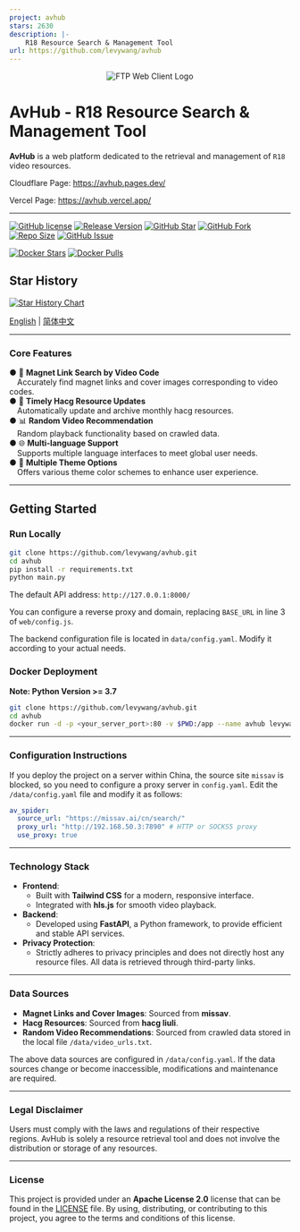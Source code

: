 ```yaml
---
project: avhub
stars: 2630
description: |-
    R18 Resource Search & Management Tool
url: https://github.com/levywang/avhub
---
```


<div align="center">
      <img src="web\imgs\logo_opaque.png" alt="FTP Web Client Logo">
</div>

  # AvHub - R18 Resource Search & Management Tool 

  **AvHub** is a web platform dedicated to the retrieval and management of `R18` video resources.  

Cloudflare Page: https://avhub.pages.dev/  

Vercel Page: https://avhub.vercel.app/  

****

[![GitHub license](https://img.shields.io/github/license/levywang/avhub?label=License&logo=github)](https://github.com/levywang/avhub/blob/main/LICENSE "Click to view the repo on Github")
[![Release Version](https://img.shields.io/github/release/levywang/avhub?include_prereleases&label=Release&logo=github)](https://github.com/levywang/avhub/releases/latest "Click to view the repo on Github")
[![GitHub Star](https://img.shields.io/github/stars/levywang/avhub?label=Stars&logo=github)](https://github.com/levywang/avhub "Click to view the repo on Github")
[![GitHub Fork](https://img.shields.io/github/forks/levywang/avhub?label=Forks&logo=github)](https://github.com/levywang/avhub/forks?include=active%2Carchived%2Cinactive%2Cnetwork&page=1&period=2y&sort_by=stargazer_counts "Click to view the repo on Github")
[![Repo Size](https://img.shields.io/github/repo-size/levywang/avhub?label=Size&logo=github)](https://github.com/levywang/avhub "Click to view the repo on Github")
[![GitHub Issue](https://img.shields.io/github/issues-closed-raw/levywang/avhub?label=Closed%20Issue&logo=github)](https://github.com/levywang/avhub/issues?q=is%3Aissue+is%3Aclosed "Click to view the repo on Github")

[![Docker Stars](https://img.shields.io/docker/stars/levywang/avhub?label=Stars&logo=docker)](https://hub.docker.com/r/levywang/avhub "Click to view the image on Docker Hub")
[![Docker Pulls](https://img.shields.io/docker/pulls/levywang/avhub?label=Pulls&logo=docker)](https://hub.docker.com/r/levywang/avhub "Click to view the image on Docker Hub")  

## Star History  

[![Star History Chart](https://api.star-history.com/svg?repos=levywang/avhub&type=Date)](https://star-history.com/#levywang/avhub&Date)  

[English](README.md) | [简体中文](README_CN.md)   

---

### **Core Features**  
● 🔗 **Magnet Link Search by Video Code**  
  &emsp;Accurately find magnet links and cover images corresponding to video codes.  
● 📅 **Timely Hacg Resource Updates**  
  &emsp;Automatically update and archive monthly hacg resources.  
● 📊 **Random Video Recommendation**  
  &emsp;Random playback functionality based on crawled data.  
● 🌐 **Multi-language Support**  
  &emsp;Supports multiple language interfaces to meet global user needs.  
● 🎨 **Multiple Theme Options**  
  &emsp;Offers various theme color schemes to enhance user experience.  

---

## Getting Started  

### Run Locally  
```bash  
git clone https://github.com/levywang/avhub.git  
cd avhub  
pip install -r requirements.txt  
python main.py  
```  
The default API address: `http://127.0.0.1:8000/`  

You can configure a reverse proxy and domain, replacing `BASE_URL` in line 3 of `web/config.js`.  

The backend configuration file is located in `data/config.yaml`. Modify it according to your actual needs.  

### Docker Deployment  
**Note: Python Version >= 3.7**  
```bash  
git clone https://github.com/levywang/avhub.git  
cd avhub  
docker run -d -p <your_server_port>:80 -v $PWD:/app --name avhub levywang/avhub:latest  
```  
---


### **Configuration Instructions**  

If you deploy the project on a server within China, the source site `missav` is blocked, so you need to configure a proxy server in `config.yaml`. Edit the `/data/config.yaml` file and modify it as follows:  
```yaml
av_spider:
  source_url: "https://missav.ai/cn/search/"
  proxy_url: "http://192.168.50.3:7890" # HTTP or SOCKS5 proxy
  use_proxy: true
```

---

### **Technology Stack**  
- **Frontend**:  
  - Built with **Tailwind CSS** for a modern, responsive interface.  
  - Integrated with **hls.js** for smooth video playback.  
- **Backend**:  
  - Developed using **FastAPI**, a Python framework, to provide efficient and stable API services.  
- **Privacy Protection**:  
  - Strictly adheres to privacy principles and does not directly host any resource files. All data is retrieved through third-party links.  

---

### **Data Sources**  
- **Magnet Links and Cover Images**: Sourced from **missav**.  
- **Hacg Resources**: Sourced from **hacg liuli**.  
- **Random Video Recommendations**: Sourced from crawled data stored in the local file `/data/video_urls.txt`.  

The above data sources are configured in `/data/config.yaml`. If the data sources change or become inaccessible, modifications and maintenance are required.  

---

### **Legal Disclaimer**  
Users must comply with the laws and regulations of their respective regions. AvHub is solely a resource retrieval tool and does not involve the distribution or storage of any resources.  

---

### **License**  
This project is provided under an **Apache License 2.0** license that can be found in the [LICENSE](LICENSE) file. By using, distributing, or contributing to this project, you agree to the terms and conditions of this license.
